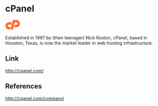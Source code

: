 cPanel
======

![cPanel Logo](/images/cP-logo.png "cPanel Logo")

Established in 1997 by (then teenager) Nick Koston, cPanel, based in
Houston, Texas, is now the market leader in web hosting infrastructure.


Link
----
http://cpanel.com/

References
----------
http://cpanel.com/company/
